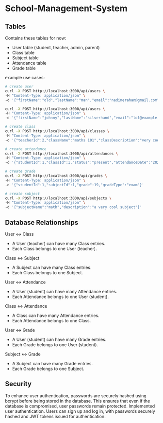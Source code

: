 # School-Management-System

## Tables
Contains these tables for now:
- User table (student, teacher, admin, parent)
- Class table
- Subject table
- Attendance table
- Grade table

example use cases:

```bash
# create user
curl -X POST http://localhost:3000/api/users \
-H "Content-Type: application/json" \
-d '{"firstName":"old","lastName":"man","email":"nadimerahan@gmail.com","password":"password123","role":"teacher"}'

curl -X POST http://localhost:3000/api/users \
-H "Content-Type: application/json" \
-d '{"firstName":"johnny","lastName":"silverhand","email":"lol@example.com","password":"password123"}'

# create class
curl -X POST http://localhost:3000/api/classes \
-H "Content-Type: application/json" \
-d '{"teacherId":2,"className":"maths 101","classDescription":"very cool","subjectId":1}'

# create attendance
curl -X POST http://localhost:3000/api/attendances \
-H "Content-Type: application/json" \
-d '{"studentId":1,"classId":1,"status":"present","attendanceDate":"2024-11-08"}'

# create grade
curl -X POST http://localhost:3000/api/grades \
-H "Content-Type: application/json" \
-d '{"studentId":1,"subjectId":1,"grade":19,"gradeType":"exam"}'

# create subject
curl -X POST http://localhost:3000/api/subjects \
-H "Content-Type: application/json" \
-d '{"subjectName":"math","description":"a very cool subject"}'
```

##  Database Relationships

User ↔ Class
- A User (teacher) can have many Class entries.
- Each Class belongs to one User (teacher).

Class ↔ Subject
- A Subject can have many Class entries.
- Each Class belongs to one Subject.

User ↔ Attendance
- A User (student) can have many Attendance entries.
- Each Attendance belongs to one User (student).

Class ↔ Attendance
- A Class can have many Attendance entries.
- Each Attendance belongs to one Class.

User ↔ Grade
- A User (student) can have many Grade entries.
- Each Grade belongs to one User (student).

Subject ↔ Grade
- A Subject can have many Grade entries.
- Each Grade belongs to one Subject.

## Security
To enhance user authentication, passwords are securely hashed using bcrypt before being stored in the database. This ensures that even if the database is compromised, user passwords remain protected.
Implemented user authentication. Users can sign up and log in, with passwords securely hashed and JWT tokens issued for authentication.

